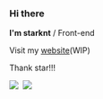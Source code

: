 ### Hi there

**I'm starknt** / Front-end

Visit my [website](https://starknt.me/)(WIP)

Thank star!!!


<img src="https://github-readme-stats.vercel.app/api?username=starknt&show_icons=true&theme=onedark" align="left" style="margin-right: 0.5rem;" />
<img src="https://github-readme-stats.vercel.app/api/top-langs/?username=starknt&hide=javascript,html" style="margin-right: 0.5rem;" />

